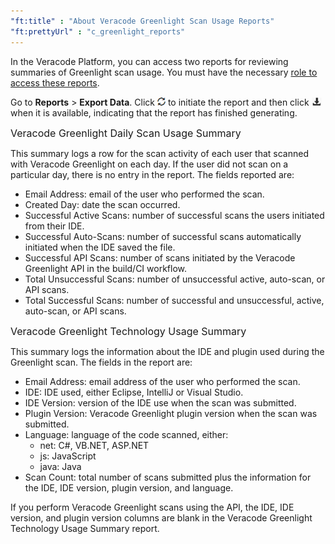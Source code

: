 ```yaml
---
"ft:title" : "About Veracode Greenlight Scan Usage Reports"
"ft:prettyUrl" : "c_greenlight_reports"
---
```

In the Veracode Platform, you can access two reports for reviewing summaries of Greenlight scan usage. You must have the necessary [role to access these reports](https://docs.veracode.com/r/c_API_roles_details).

Go to **Reports** > **Export Data**. Click ![](./images/generate_icon.png) to initiate the report and then click ![](./images/download_icon.png) when it is available, indicating that the report has finished generating.

<p><span style="font-size: medium;">Veracode Greenlight Daily Scan Usage Summary</span></p>

This summary logs a row for the scan activity of each user that scanned with Veracode Greenlight on each day. If the user did not scan on a particular day, there is no entry in the report. The fields reported are:

-   Email Address: email of the user who performed the scan.
-   Created Day: date the scan occurred.
-   Successful Active Scans: number of successful scans the users initiated from their IDE.
-   Successful Auto-Scans: number of successful scans automatically initiated when the IDE saved the file.
-   Successful API Scans: number of scans initiated by the Veracode Greenlight API in the build/CI workflow.
-   Total Unsuccessful Scans: number of unsuccessful active, auto-scan, or API scans.
-   Total Successful Scans: number of successful and unsuccessful, active, auto-scan, or API scans.

<p><span style="font-size: medium;">Veracode Greenlight Technology Usage Summary</span></p>

This summary logs the information about the IDE and plugin used during the Greenlight scan. The fields in the report are:

-   Email Address: email address of the user who performed the scan.
-   IDE: IDE used, either Eclipse, IntelliJ or Visual Studio.
-   IDE Version: version of the IDE use when the scan was submitted.
-   Plugin Version: Veracode Greenlight plugin version when the scan was submitted.
-   Language: language of the code scanned, either:
    -   net: C#, VB.NET, ASP.NET
    -   js: JavaScript
    -   java: Java
-   Scan Count: total number of scans submitted plus the information for the IDE, IDE version, plugin version, and language.

If you perform Veracode Greenlight scans using the API, the IDE, IDE version, and plugin version columns are blank in the Veracode Greenlight Technology Usage Summary report.